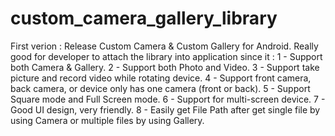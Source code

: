 # custom_camera_gallery_library
First verion : Release Custom Camera &amp; Custom Gallery for Android.   Really good for developer to attach the library into application since it :   1 - Support both Camera &amp; Gallery.  2 - Support both Photo and Video.  3 - Support take picture and record video while rotating device.  4 - Support front camera, back camera, or device only has one camera (front or back).  5 - Support Square mode and Full Screen mode.  6 - Support for multi-screen device.  7 - Good UI design, very friendly.  8 - Easily get File Path after get single file by using Camera or multiple files by using Gallery.
